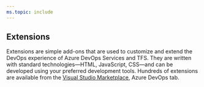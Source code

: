 ```yaml
---
ms.topic: include
---
```

 
## Extensions

Extensions are simple add-ons that are used to customize and extend the DevOps experience of Azure DevOps Services and TFS. They are written with standard technologies&mdash;HTML, JavaScript, CSS&mdash;and can be developed using your preferred development tools. Hundreds of extensions are available from the [Visual Studio Marketplace](https://marketplace.visualstudio.com/azuredevops), Azure DevOps tab.